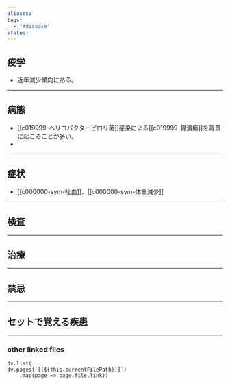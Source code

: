 ```yaml
---
aliases: 
tags:
  - "#disease"
status:
---
```

## 疫学
- 近年減少傾向にある。
---
## 病態
- [[c019999-ヘリコバクターピロリ菌]]感染による[[c019999-胃潰瘍]]を背景に起こることが多い。
- 
---
## 症状
- [[c000000-sym-吐血]]、[[c000000-sym-体重減少]]
---
## 検査
---
## 治療
---
## 禁忌
---
## セットで覚える疾患
---
### other linked files
```dataviewjs
dv.list(
dv.pages(`[[${this.currentFilePath}]]`)
	.map(page => page.file.link))
```
